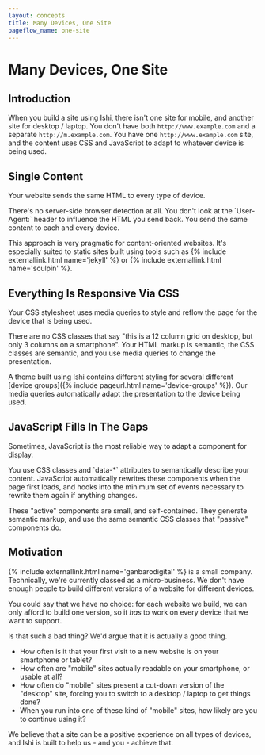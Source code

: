 ```yaml
---
layout: concepts
title: Many Devices, One Site
pageflow_name: one-site
---
```


# Many Devices, One Site

## Introduction

When you build a site using Ishi, there isn't one site for mobile, and another site for desktop / laptop. You don't have both `http://www.example.com` and a separate `http://m.example.com`. You have one `http://www.example.com` site, and the content uses CSS and JavaScript to adapt to whatever device is being used.

## Single Content

Your website sends the same HTML to every type of device.

<aside class="callout attention" markdown="1">
There's no server-side browser detection at all. You don't look at the `User-Agent:` header to influence the HTML you send back. You send the same content to each and every device.
</aside>

This approach is very pragmatic for content-oriented websites. It's especially suited to static sites built using tools such as {% include externallink.html name='jekyll' %} or {% include externallink.html name='sculpin' %}.

## Everything Is Responsive Via CSS

Your CSS stylesheet uses media queries to style and reflow the page for the device that is being used.

<aside class="callout attention" markdown="1">
There are no CSS classes that say "this is a 12 column grid on desktop, but only 3 columns on a smartphone". Your HTML markup is semantic, the CSS classes are semantic, and you use media queries to change the presentation.
</aside>

A theme built using Ishi contains different styling for several different [device groups]({% include pageurl.html name='device-groups' %}). Our media queries automatically adapt the presentation to the device being used.

## JavaScript Fills In The Gaps

Sometimes, JavaScript is the most reliable way to adapt a component for display.

<aside class="callout attention" markdown="1">
You use CSS classes and `data-*` attributes to semantically describe your content. JavaScript automatically rewrites these components when the page first loads, and hooks into the minimum set of events necessary to rewrite them again if anything changes.
</aside>

These "active" components are small, and self-contained. They generate semantic markup, and use the same semantic CSS classes that "passive" components do.

## Motivation

{% include externallink.html name='ganbarodigital' %} is a small company. Technically, we're currently classed as a micro-business. We don't have enough people to build different versions of a website for different devices.

You could say that we have no choice: for each website we build, we can only afford to build one version, so it _has_ to work on every device that we want to support.

Is that such a bad thing? We'd argue that it is actually a good thing.

* How often is it that your first visit to a new website is on your smartphone or tablet?
* How often are "mobile" sites actually readable on your smartphone, or usable at all?
* How often do "mobile" sites present a cut-down version of the "desktop" site, forcing you to switch to a desktop / laptop to get things done?
* When you run into one of these kind of "mobile" sites, how likely are you to continue using it?

We believe that a site can be a positive experience on all types of devices, and Ishi is built to help us - and you - achieve that.